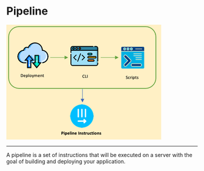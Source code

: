 # Pipeline 

![AWSInfrastructureDiagram](Images/PipelineInstructions.png)

----

A pipeline is a set of instructions that will be executed on a server with the goal of building and deploying your application. 
